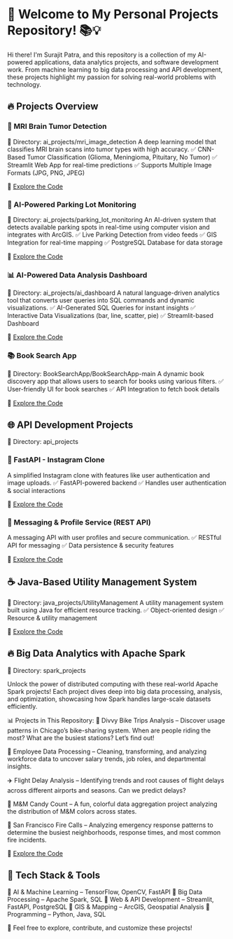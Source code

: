 # 🚀 Welcome to My Personal Projects Repository! 📚💡

Hi there! I'm Surajit Patra, and this repository is a collection of my AI-powered applications, data analytics projects, and software development work. From machine learning to big data processing and API development, these projects highlight my passion for solving real-world problems with technology.

## 🔥 Projects Overview

### 🏥 MRI Brain Tumor Detection
📍 Directory: ai_projects/mri_image_detection
A deep learning model that classifies MRI brain scans into tumor types with high accuracy.
✅ CNN-Based Tumor Classification (Glioma, Meningioma, Pituitary, No Tumor)
✅ Streamlit Web App for real-time predictions
✅ Supports Multiple Image Formats (JPG, PNG, JPEG)

🔗 [Explore the Code](https://github.com/spatra1031/personal_projects/tree/main/ai_projects/mri_image_detection)

### 🚗 AI-Powered Parking Lot Monitoring
📍 Directory: ai_projects/parking_lot_monitoring
An AI-driven system that detects available parking spots in real-time using computer vision and integrates with ArcGIS.
✅ Live Parking Detection from video feeds
✅ GIS Integration for real-time mapping
✅ PostgreSQL Database for data storage

🔗 [Explore the Code](https://github.com/spatra1031/personal_projects/tree/main/ai_projects/parking_lot_monitoring)

### 📊 AI-Powered Data Analysis Dashboard
📍 Directory: ai_projects/ai_dashboard
A natural language-driven analytics tool that converts user queries into SQL commands and dynamic visualizations.
✅ AI-Generated SQL Queries for instant insights
✅ Interactive Data Visualizations (bar, line, scatter, pie)
✅ Streamlit-based Dashboard

🔗 [Explore the Code](https://github.com/spatra1031/personal_projects/tree/main/ai_projects/dashboard)

### 📚 Book Search App
📍 Directory: BookSearchApp/BookSearchApp-main
A dynamic book discovery app that allows users to search for books using various filters.
✅ User-friendly UI for book searches
✅ API Integration to fetch book details

🔗 [Explore the Code](https://github.com/spatra1031/personal_projects/tree/main/BookSearchApp/BookSearchApp-main)

## 🌐 API Development Projects
📍 Directory: api_projects

### 📸 FastAPI - Instagram Clone
A simplified Instagram clone with features like user authentication and image uploads.
✅ FastAPI-powered backend
✅ Handles user authentication & social interactions

🔗 [Explore the Code](https://github.com/spatra1031/personal_projects/tree/main/api_projects/fast_api/instagram)

### 💬 Messaging & Profile Service (REST API)
A messaging API with user profiles and secure communication.
✅ RESTful API for messaging
✅ Data persistence & security features

🔗 [Explore the Code](https://github.com/spatra1031/personal_projects/tree/main/api_projects/rest_api/message_profile_service/surajit)

## ☕ Java-Based Utility Management System
📍 Directory: java_projects/UtilityManagement
A utility management system built using Java for efficient resource tracking.
✅ Object-oriented design
✅ Resource & utility management

🔗 [Explore the Code](https://github.com/spatra1031/personal_projects/tree/main/java_projects/UtilityManagement)

## 🔥 Big Data Analytics with Apache Spark
📍 Directory: spark_projects

Unlock the power of distributed computing with these real-world Apache Spark projects! Each project dives deep into big data processing, analysis, and optimization, showcasing how Spark handles large-scale datasets efficiently.

📊 Projects in This Repository:
🚴 Divvy Bike Trips Analysis – Discover usage patterns in Chicago’s bike-sharing system. When are people riding the most? What are the busiest stations? Let’s find out!

💼 Employee Data Processing – Cleaning, transforming, and analyzing workforce data to uncover salary trends, job roles, and departmental insights.

✈️ Flight Delay Analysis – Identifying trends and root causes of flight delays across different airports and seasons. Can we predict delays?

🍬 M&M Candy Count – A fun, colorful data aggregation project analyzing the distribution of M&M colors across states.

🚒 San Francisco Fire Calls – Analyzing emergency response patterns to determine the busiest neighborhoods, response times, and most common fire incidents.

🔗 [Explore the Code](https://github.com/spatra1031/personal_projects/tree/main/spark_projects)

## 📌 Tech Stack & Tools
🔹 AI & Machine Learning – TensorFlow, OpenCV, FastAPI
🔹 Big Data Processing – Apache Spark, SQL
🔹 Web & API Development – Streamlit, FastAPI, PostgreSQL
🔹 GIS & Mapping – ArcGIS, Geospatial Analysis
🔹 Programming – Python, Java, SQL

🚀 Feel free to explore, contribute, and customize these projects!